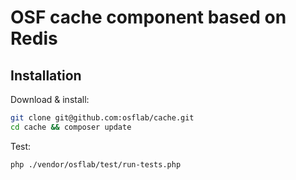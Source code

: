 # OSF cache component based on Redis

## Installation

Download & install:

```bash
git clone git@github.com:osflab/cache.git
cd cache && composer update
```

Test:

```bash
php ./vendor/osflab/test/run-tests.php
```

